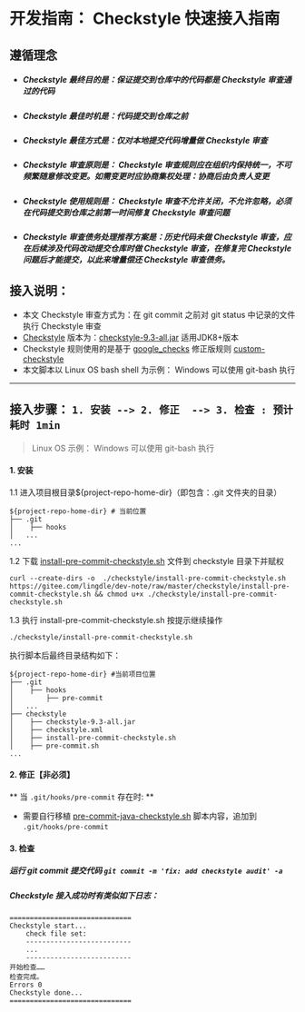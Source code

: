 # 开发指南： Checkstyle 快速接入指南

## 遵循理念
- ##### Checkstyle 最终目的是：保证提交到仓库中的代码都是 Checkstyle 审查通过的代码
- ##### Checkstyle 最佳时机是：代码提交到仓库之前
- ##### Checkstyle 最佳方式是：仅对本地提交代码增量做 Checkstyle 审查
- ##### Checkstyle 审查原则是： Checkstyle 审查规则应在组织内保持统一，不可频繁随意修改变更。如需变更时应协商集权处理：协商后由负责人变更
- ##### Checkstyle 使用规则是： Checkstyle 审查不允许关闭，不允许忽略，必须在代码提交到仓库之前第一时间修复 Checkstyle 审查问题
- ##### Checkstyle 审查债务处理推荐方案是：历史代码未做 Checkstyle 审查，应在后续涉及代码改动提交仓库时做  Checkstyle 审查，在修复完 Checkstyle 问题后才能提交，以此来增量偿还 Checkstyle 审查债务。

## 接入说明：
- 本文 Checkstyle 审查方式为：在 git commit 之前对 git status 中记录的文件执行 Checkstyle 审查
- [Checkstyle](https://checkstyle.org/) 版本为：[checkstyle-9.3-all.jar](https://github.com/checkstyle/checkstyle/releases/tag/checkstyle-9.3) 适用JDK8+版本
- Checkstyle 规则使用的是基于 [google_checks](https://raw.githubusercontent.com/checkstyle/checkstyle/master/src/main/resources/google_checks.xml) 修正版规则 [custom-checkstyle](https://gitee.com/lingdle/dev-note/raw/master/checkstyle/custom-checkstyle.xml)
- 本文脚本以 Linux OS bash shell 为示例： Windows 可以使用 git-bash 执行

---
## 接入步骤： `1. 安装 --> 2. 修正  --> 3. 检查 : 预计耗时 1min`
> Linux OS 示例： Windows 可以使用 git-bash 执行


#### 1. 安装
1.1 进入项目根目录${project-repo-home-dir}（即包含：.git 文件夹的目录）

```
${project-repo-home-dir} # 当前位置
├── .git
│    ├── hooks
│   ...
...
```
1.2 下载 [install-pre-commit-checkstyle.sh](https://gitee.com/lingdle/dev-note/raw/master/checkstyle/install-pre-commit-checkstyle.sh) 文件到 checkstyle 目录下并赋权

```shell
curl --create-dirs -o  ./checkstyle/install-pre-commit-checkstyle.sh https://gitee.com/lingdle/dev-note/raw/master/checkstyle/install-pre-commit-checkstyle.sh && chmod u+x ./checkstyle/install-pre-commit-checkstyle.sh
```
1.3 执行 install-pre-commit-checkstyle.sh 按提示继续操作

```shell
./checkstyle/install-pre-commit-checkstyle.sh
```
执行脚本后最终目录结构如下：
```
${project-repo-home-dir} #当前项目位置
├── .git
│    ├── hooks
│        ├── pre-commit
│   ...
├── checkstyle
│    ├── checkstyle-9.3-all.jar
│    ├── checkstyle.xml
│    ├── install-pre-commit-checkstyle.sh
│    ├── pre-commit.sh
...
```

#### 2. 修正【非必须】
** 当 `.git/hooks/pre-commit` 存在时: **
- 需要自行移植 [pre-commit-java-checkstyle.sh](https://gitee.com/lingdle/dev-note/raw/master/checkstyle/pre-commit-java-checkstyle.sh) 脚本内容，追加到 `.git/hooks/pre-commit`

#### 3. 检查
##### 运行 git commit 提交代码 `git commit -m 'fix: add checkstyle audit' -a`
##### Checkstyle 接入成功时有类似如下日志：

```
==============================
Checkstyle start...
    check file set:
    --------------------------
    ...
    --------------------------
开始检查……
检查完成。
Errors 0
Checkstyle done...
==============================

```
